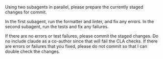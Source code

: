 Using two subagents in parallel, please prepare the currently staged changes for commit.

In the first subagent, run the formatter and linter, and fix any errors.
In the second subagent, run the tests and fix any failures.

If there are no errors or test failures, please commit the staged changes. Do no include claude as a co-author since that will fail the CLA checks.
If there are errors or failures that you fixed, please do not commit so that I can double check the changes.
